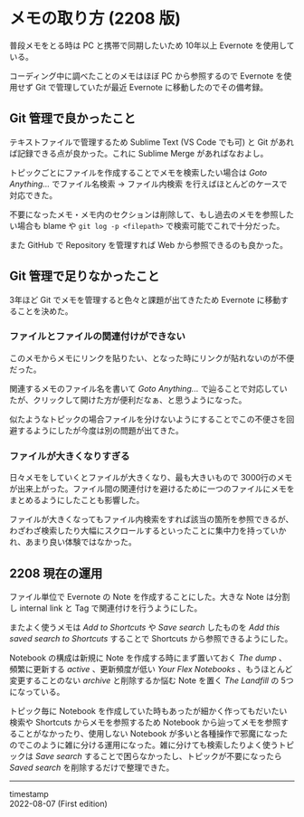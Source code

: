 メモの取り方 (2208 版)
======================

普段メモをとる時は PC と携帯で同期したいため 10年以上 Evernote を使用している。

コーディング中に調べたことのメモはほぼ PC から参照するので Evernote を使用せず Git で管理していたが最近 Evernote に移動したのでその備考録。

Git 管理で良かったこと
----------------------

テキストファイルで管理するため Sublime Text (VS Code でも可) と Git があれば記録できる点が良かった。これに Sublime Merge があればなおよし。

トピックごとにファイルを作成することでメモを検索したい場合は *Goto Anything...* でファイル名検索 -> ファイル内検索 を行えばほとんどのケースで対応できた。

不要になったメモ・メモ内のセクションは削除して、もし過去のメモを参照したい場合も blame や `git log -p <filepath>` で検索可能でこれで十分だった。

また GitHub で Repository を管理すれば Web から参照できるのも良かった。

Git 管理で足りなかったこと
--------------------------

3年ほど Git でメモを管理すると色々と課題が出てきたため Evernote に移動することを決めた。

### ファイルとファイルの関連付けができない ###

このメモからメモにリンクを貼りたい、となった時にリンクが貼れないのが不便だった。

関連するメモのファイル名を書いて *Goto Anything...* で辿ることで対応していたが、クリックして開けた方が便利だなぁ、と思うようになった。

似たようなトピックの場合ファイルを分けないようにすることでこの不便さを回避するようにしたが今度は別の問題が出てきた。

### ファイルが大きくなりすぎる ###

日々メモをしていくとファイルが大きくなり、最も大きいもので 3000行のメモが出来上がった。ファイル間の関連付けを避けるために一つのファイルにメモをまとめるようにしたことも影響した。

ファイルが大きくなってもファイル内検索をすれば該当の箇所を参照できるが、わざわざ検索したり大幅にスクロールするといったことに集中力を持っていかれ、あまり良い体験ではなかった。

2208 現在の運用
---------------

ファイル単位で Evernote の Note を作成することにした。大きな Note は分割し internal link と Tag で関連付けを行うようにした。

またよく使うメモは *Add to Shortcuts* や *Save search* したものを *Add this saved search to Shortcuts* することで Shortcuts から参照できるようにした。

Notebook の構成は新規に Note を作成する時にまず置いておく *The dump* 、頻繁に更新する *active* 、更新頻度が低い *Your Flex Notebooks* 、もうほとんど変更することのない *archive* と削除するか悩む Note を置く *The Landfill* の 5つになっている。

トピック毎に Notebook を作成していた時もあったが細かく作ってもだいたい検索や Shortcuts からメモを参照するため Notebook から辿ってメモを参照することがなかったり、使用しない Notebook が多いと各種操作で邪魔になったのでこのように雑に分ける運用になった。雑に分けても検索したりよく使うトピックは *Save search* することで困らなかったし、トピックが不要になったら *Saved search* を削除するだけで整理できた。

- - -

timestamp  
2022-08-07 (First edition)
